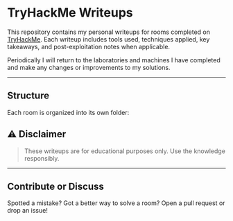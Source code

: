 
# TryHackMe Writeups

This repository contains my personal writeups for rooms completed on [TryHackMe](https://tryhackme.com/).
Each writeup includes tools used, techniques applied, key takeaways, and post-exploitation notes when applicable.

Periodically I will return to the laboratories and machines I have completed and make any changes or improvements to my solutions.

---

## Structure

Each room is organized into its own folder:

## ⚠️  Disclaimer

> These writeups are for educational purposes only. Use the knowledge responsibly.

---

## Contribute or Discuss

Spotted a mistake? Got a better way to solve a room? Open a pull request or drop an issue!
